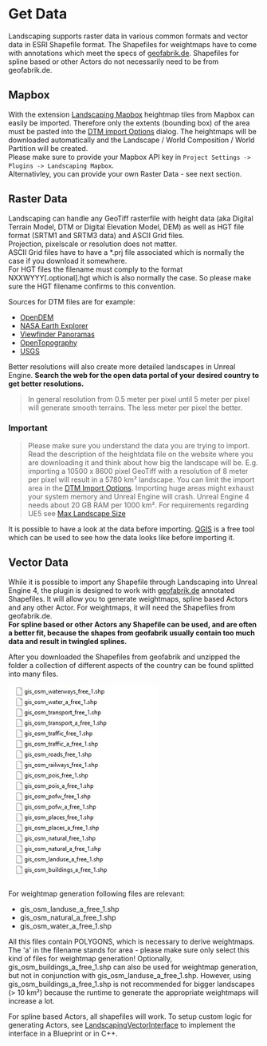 # Get Data

Landscaping supports raster data in various common formats and vector data in ESRI Shapefile format. The Shapefiles for weightmaps have to come with annotations which meet the specs of [geofabrik.de](https://download.geofabrik.de/). Shapefiles for spline based or other Actors do not necessarily need to be from geofabrik.de.

## Mapbox

With the extension [Landscaping Mapbox](https://www.unrealengine.com/marketplace/en-US/product/landscaping-mapbox) heightmap tiles from Mapbox can easily be imported.
Therefore only the extents (bounding box) of the area must be pasted into the [DTM import Options](heights?id=import-area-optional) dialog. The heightmaps will be downloaded automatically and the Landscape / World Composition / World Partition will be created.  
Please make sure to provide your Mapbox API key in `Project Settings -> Plugins -> Landscaping Mapbox`.  
Alternativley, you can provide your own Raster Data - see next section.

## Raster Data

Landscaping can handle any GeoTiff rasterfile with height data (aka Digital Terrain Model, DTM or Digital Elevation Model, DEM) as well as HGT file format (SRTM1 and SRTM3 data) and ASCII Grid files.  
Projection, pixelscale or resolution does not matter.  
ASCII Grid files have to have a *.prj file associated which is normally the case if you download it somewhere.  
For HGT files the filename must comply to the format NXXWYYY[.optional].hgt which is also normally the case. So please make sure the HGT filename confirms to this convention.

Sources for DTM files are for example:

- [OpenDEM](https://www.opendem.info/opendemsearcher.html)
- [NASA Earth Explorer](https://earthexplorer.usgs.gov/)
- [Viewfinder Panoramas](http://www.viewfinderpanoramas.org/Coverage%20map%20viewfinderpanoramas_org3.htm)
- [OpenTopography](https://portal.opentopography.org/raster?opentopoID=OTSRTM.082015.4326.1)
- [USGS](https://www.sciencebase.gov/catalog/item/4f552e93e4b018de15819c51)

Better resolutions will also create more detailed landscapes in Unreal Engine. __Search the web for the open data portal of your desired country to get better resolutions.__

> In general resolution from 0.5 meter per pixel until 5 meter per pixel will generate smooth terrains. The less meter per pixel the better.

### Important

> Please make sure you understand the data you are trying to import. Read the description of the heightdata file on the website where you are downloading it and think about how big the landscape will be. E.g. importing a 10500 x 8600 pixel GeoTiff with a resolution of 8 meter per pixel will result in a 5780 km² landscape. You can limit the import area in the [DTM Import Options](heights.md?id=options). Importing huge areas might exhaust your system memory and Unreal Engine will crash. Unreal Engine 4 needs about 20 GB RAM per 1000 km². For requirements regarding UE5 see [Max Landscape Size](max-landscape-size.md?id=maximum-landscape-size)  

It is possible to have a look at the data before importing. [QGIS](https://qgis.org/) is a free tool which can be used to see how the data looks like before importing it.

## Vector Data

While it is possible to import any Shapefile through Landscaping into Unreal Engine 4, the plugin is designed to work with [geofabrik.de](https://download.geofabrik.de/) annotated Shapefiles. It will allow you to generate weightmaps, spline based Actors and any other Actor. For weightmaps, it will need the Shapefiles from geofabrik.de.  
__For spline based or other Actors any Shapefile can be used, and are often a better fit, because the shapes from geofabrik usually contain too much data and result in twingled splines.__

After you downloaded the Shapefiles from geofabrik and unzipped the folder a collection of different aspects of the country can be found splitted into many files.

![Landscaping Tab](_media/ue4_landscaping_shapefile.jpg)

For weightmap generation following files are relevant:

- gis_osm_landuse_a_free_1.shp
- gis_osm_natural_a_free_1.shp
- gis_osm_water_a_free_1.shp

All this files contain POLYGONS, which is necessary to derive weightmaps. The 'a' in the filename stands for area - please make sure only select this kind of files for weightmap generation!
Optionally, gis_osm_buildings_a_free_1.shp can also be used for weightmap generation, but not in conjunction with gis_osm_landuse_a_free_1.shp. However, using gis_osm_buildings_a_free_1.shp is not recommended for bigger landscapes (> 10 km²) because the runtime to generate the appropriate weightmaps will increase a lot.

For spline based Actors, all shapefiles will work. To setup custom logic for generating Actors, see [LandscapingVectorInterface](landscapingvectorinterface.md) to implement the interface in a Blueprint or in C++.
